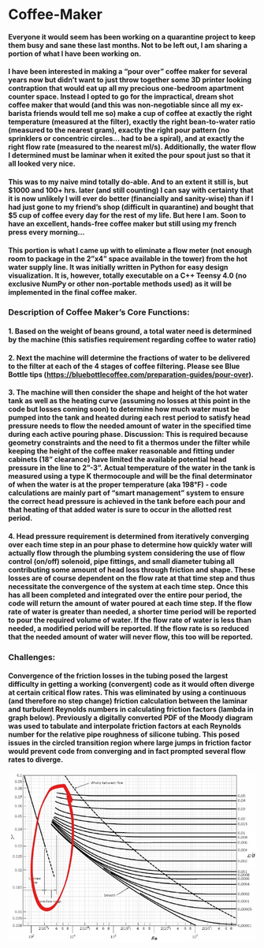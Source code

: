 # Coffee-Maker

#### Everyone it would seem has been working on a quarantine project to keep them busy and sane these last months. Not to be left out, I am sharing a portion of what I have been working on.

#### I have been interested in making a “pour over” coffee maker for several years now but didn’t want to just throw together some 3D printer looking contraption that would eat up all my precious one-bedroom apartment counter space. Instead I opted to go for the impractical, dream shot coffee maker that would (and this was non-negotiable since all my ex-barista friends would tell me so) make a cup of coffee at exactly the right temperature (measured at the filter), exactly the right bean-to-water ratio (measured to the nearest gram), exactly the right pour pattern (no sprinklers or concentric circles… had to be a spiral), and at exactly the right flow rate (measured to the nearest ml/s). Additionally, the water flow I determined must be laminar when it exited the pour spout just so that it all looked very nice.

#### This was to my naive mind totally do-able. And to an extent it still is, but $1000 and 100+ hrs. later (and still counting) I can say with certainty that it is now unlikely I will ever do better (financially and sanity-wise) than if I had just gone to my friend’s shop (difficult in quarantine) and bought that $5 cup of coffee every day for the rest of my life. But here I am. Soon to have an excellent, hands-free coffee maker but still using my french press every morning...

#### This portion is what I came up with to eliminate a flow meter (not enough room to package in the 2”x4” space available in the tower) from the hot water supply line. It was initially written in Python for easy design visualization. It is, however, totally executable on a C++ Teensy 4.0 (no exclusive NumPy or other non-portable methods used) as it will be implemented in the final coffee maker.

### Description of Coffee Maker’s Core Functions:

#### 1. Based on the weight of beans ground, a total water need is determined by the machine (this satisfies requirement regarding coffee to water ratio)

#### 2. Next the machine will determine the fractions of water to be delivered to the filter at each of the 4 stages of coffee filtering. Please see Blue Bottle tips (https://bluebottlecoffee.com/preparation-guides/pour-over).

#### 3. The machine will then consider the shape and height of the hot water tank as well as the heating curve (assuming no losses at this point in the code but losses coming soon) to determine how much water must be pumped into the tank and heated during each rest period to satisfy head pressure needs to flow the needed amount of water in the specified time during each active pouring phase. Discussion: This is required because geometry constraints and the need to fit a thermos under the filter while keeping the height of the coffee maker reasonable and fitting under cabinets (18” clearance) have limited the available potential head pressure in the line to 2”-3”. Actual temperature of the water in the tank is measured using a type K thermocouple and will be the final determinator of when the water is at the proper temperature (aka 198°F) - code calculations are mainly part of “smart management” system to ensure the correct head pressure is achieved in the tank before each pour and that heating of that added water is sure to occur in the allotted rest period.

#### 4. Head pressure requirement is determined from iteratively converging over each time step in an pour phase to determine how quickly water will actually flow through the plumbing system considering the use of flow control (on/off) solenoid, pipe fittings, and small diameter tubing all contributing some amount of head loss through friction and shape. These losses are of course dependent on the flow rate at that time step and thus necessitate the convergence of the system at each time step. Once this has all been completed and integrated over the entire pour period, the code will return the amount of water poured at each time step. If the flow rate of water is greater than needed, a shorter time period will be reported to pour the required volume of water. If the flow rate of water is less than needed, a modified period will be reported. If the flow rate is so reduced that the needed amount of water will never flow, this too will be reported.

### Challenges:

#### Convergence of the friction losses in the tubing posed the largest difficulty in getting a working (convergent) code as it would often diverge at certain critical flow rates. This was eliminated by using a continuous (and therefore no step change) friction calculation between the laminar and turbulent Reynolds numbers in calculating friction factors (lambda in graph below). Previously a digitally converted PDF of the Moody diagram was used to tabulate and interpolate friction factors at each Reynolds number for the relative pipe roughness of silicone tubing. This posed issues in the circled transition region where large jumps in friction factor would prevent code from converging and in fact prompted several flow rates to diverge.


![Moody Diagram](/moody_diagram.jpg)
